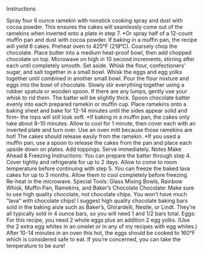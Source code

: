 Instructions

Spray four 6 ounce ramekin with nonstick cooking spray and dust with cocoa powder. This ensures the cakes will seamlessly come out of the ramekins when inverted onto a plate in step 7. *Or spray half of a 12-count muffin pan and dust with cocoa powder. If baking in a muffin pan, the recipe will yield 6 cakes.
Preheat oven to 425°F (218°C).
Coarsely chop the chocolate. Place butter into a medium heat-proof bowl, then add chopped chocolate on top. Microwave on high in 10 second increments, stirring after each until completely smooth. Set aside.
Whisk the flour, confectioners’ sugar, and salt together in a small bowl. Whisk the eggs and egg yolks together until combined in another small bowl. Pour the flour mixture and eggs into the bowl of chocolate. Slowly stir everything together using a rubber spatula or wooden spoon. If there are any lumps, gently use your whisk to rid them. The batter will be slightly thick.
Spoon chocolate batter evenly into each prepared ramekin or muffin cup.
Place ramekins onto a baking sheet and bake for 12-14 minutes until the sides appear solid and firm– the tops will still look soft. *If baking in a muffin pan, the cakes only take about 8-10 minutes.
Allow to cool for 1 minute, then cover each with an inverted plate and turn over. Use an oven mitt because those ramekins are hot! The cakes should release easily from the ramekin. *If you used a muffin pan, use a spoon to release the cakes from the pan and place each upside down on plates.
Add toppings. Serve immediately.
Notes
Make Ahead & Freezing Instructions: You can prepare the batter through step 4. Cover tightly and refrigerate for up to 2 days. Allow to come to room temperature before continuing with step 5. You can freeze the baked lava cakes for up to 3 months. Allow them to cool completely before freezing. Re-heat in the microwave.
Special Tools: Glass Mixing Bowls, Rainbow Whisk, Muffin Pan, Ramekins, and Baker’s Chocolate
Chocolate: Make sure to use high quality chocolate, not chocolate chips. You won’t have much “lava” with chocolate chips! I suggest high quality chocolate baking bars sold in the baking aisle such as Baker’s, Ghirardelli, Nestle, or Lindt. They’re all typically sold in 4 ounce bars, so you will need 1 and 1/2 bars total.
Eggs: For this recipe, you need 2 whole eggs plus an addition 2 egg yolks. (Use the 2 extra egg whites in an omelet or in any of my recipes with egg whites.) After 10-14 minutes in an oven this hot, the eggs should be cooked to 160°F which is considered safe to eat. If you’re concerned, you can take the temperature to be sure!